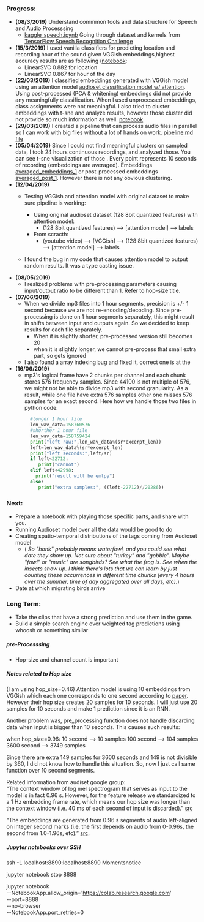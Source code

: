 ### Progress:

* **(08/3/2019)** Understand commmon tools and data structure for Speech and Audio Processsing
  * [kaggle_speech.ipynb](./notebooks/kaggle_speech.ipynb) Going through dataset and kernels from [TensorFlow Speech Recognition Challenge](https://www.tensorflow.org/tutorials/sequences/audio_recognition)
* **(15/3/2019)** I used vanilla classifiers for predicting location and recording hour of the sound given VGGish embeddings,highest accuracy results are as following ([notebook](./notebooks/Classify_time&location.ipynb):
    * LinearSVC 0.882 for location
    * LinearSVC 0.867 for hour of the day
* **(22/03/2019)** I classified embeddings generated with VGGish model using an attention model [audioset classification model w/ attention](https://github.com/qiuqiangkong/audioset_classification). Using post-processed (PCA & whitening) embeddings did not provide any meaningfully classification.  When I used unprocessed embeddings, class assignments were not meaningful. I also tried to cluster embeddings with t-sne and analyze results, however those cluster did not provide so much information as well. [notebook](./notebooks/Audioset_model_inference.ipynb)
* **(29/03/2019)** I created a pipeline that can process audio files in parallel so I can work with big files without a lot of hands on work. [pipeline md file](./src/hpc_pipeline.md)
* **(05/04/2019)** Since I could not find meaningful clusters on sampled data, I took 24 hours continuous recordings, and analyzed those. You can see t-sne visualization of those . Every point represents 10 seconds of recording (embeddings are averaged). Embeddings [averaged_embeddings_1](./vis/averaged_embeddings_1.html) or post-processed embeddings [averaged_post_1](./vis/averaged_post_1.html). However there is not any obvious clustering.
* **(12/04/2019)**
    * Testing VGGish and attention model with original dataset to make sure pipeline is working:
        * Using original audioset dataset (128 8bit quantized features) with attention model:
            * (128 8bit quantized features) --> [attention model] --> labels
        * From scracth:
            * (youtube video) --> [VGGish] -->  (128 8bit quantized features) --> [attention model] --> labels

    * I found the bug in my code that causes attention model to output random results. It was a type casting issue.
* **(08/05/2019)**
    * I realized problems with pre-processing parameters causing input/output ratio to be different than 1. Refer to hop-size title.
* **(07/06/2019)**
    * When we divide mp3 files into 1 hour segments, precision is +/- 1 second because we are not re-encoding/decoding. Since pre-processing is done on 1 hour segments separately, this might result in shifts between input and outputs again. So we decided to keep results for each file separately.
      * When it is slightly shorter, pre-processed version still becomes 20
      * when it is slightly  longer, we cannot pre-process that small extra part, so gets ignored
    * I also found a array indexing bug and fixed it, correct one is at the
* **(16/06/2019)**
    * mp3's logical frame have 2 chunks per channel and each chunk stores 576 frequency samples. Since 44100 is not multiple of 576, we might not be able to divide mp3 with second granularity. As a result, while one file have extra 576 samples other one misses 576 samples for an exact second. Here how we handle those two files in python code:
      ```python
        #longer 1 hour file
        len_wav_data=158760576
        #shorther 1 hour file
        len_wav_data=158759424
        print("left raw:",len_wav_data%(sr*excerpt_len))
        left=len_wav_data%(sr*excerpt_len)
        print("left seconds:",left/sr)
        if left<22712:
           print("cannot")
        elif left<42998:
          print("result will be emtpy")
        else:
           print("extra samples:", ((left-22712)//20286))
      ```



### Next:
* Prepare a notebook with playing those specific parts, and share with you.
* Running Audioset model over all the data would be good to do
* Creating spatio-temporal distributions of the tags coming from Audioset model
    * ( _So "honk" probably means waterfowl, and you could see what date they show up.  Not sure about "turkey" and "gobble".  Maybe "fowl" or "music" are songbirds?  See what the frog is.  See when the insects show up.  I think there's lots that we can learn by just counting these occurrences in different time chunks (every 4 hours over the summer, time of day aggregated over all days, etc)._)
*  Date at which migrating birds arrive

### Long Term:
* Take the clips that have a strong prediction and use them in the game.
* Build a simple search engine over weighted tag predictions using whoosh or something similar


##### pre-Processsing
  * Hop-size and channel count is important


##### Notes related to Hop size
(I am using hop_size=0.46)
Attention model is using 10 embeddings from VGGish which each one corresponds to one second according to [paper](ttps://hyp.is/q4G_WHEdEemVkSvHB9vWGA/arxiv.org/pdf/1803.02353.pdf). However their hop size creates 20 samples for 10 seconds. I will just use 20 samples for 10 seconds and make 1 prediction since it is an RNN.

Another problem was, pre_processing function does not handle discarding data when input is bigger than 10 seconds.
This causes such results:

when hop_size=0.96:
10 second —> 10 samples
100 second —>   104 samples
3600 second —> 3749 samples

Since there are extra 149 samples for 3600 seconds and 149 is not divisible by 360, I did not know how to handle this situation. So, now I just call same function over 10 second segments.

Related information from audiset google group:   
"The context window of log mel spectrogram that serves as input to the model is in fact 0.96 s. However, for the feature release we standardized to a 1 Hz embedding frame rate, which means our hop size was longer than the context window (i.e. 40 ms of each second of input is discarded).” [src](https://groups.google.com/d/msg/audioset-users/4O6DzbePVAo/o5f-aIgfAQAJ)

"The embeddings are generated from 0.96 s segments of audio left-aligned on integer second marks (i.e. the first depends on audio from 0-0.96s, the second from 1.0-1.96s, etc).” [src](https://groups.google.com/d/msg/audioset-users/4O6DzbePVAo/H4o6usomAQAJ).



##### Jupyter notebooks over SSH
ssh  -L localhost:8890:localhost:8890 Momentsnotice

jupyter notebook stop 8888

jupyter notebook \
  --NotebookApp.allow_origin='https://colab.research.google.com' \
  --port=8888 \
  --no-browser \
  --NotebookApp.port_retries=0
